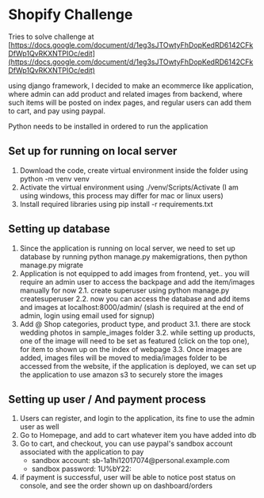 # Shopify Challenge

Tries to solve challenge at  [https://docs.google.com/document/d/1eg3sJTOwtyFhDopKedRD6142CFkDfWp1QvRKXNTPIOc/edit](https://docs.google.com/document/d/1eg3sJTOwtyFhDopKedRD6142CFkDfWp1QvRKXNTPIOc/edit)

using django framework, I decided to make an ecommerce like application, where admin can add product and related images from backend, where such items will be posted on index pages, and regular users can add them to cart, and pay using paypal.

Python needs to be installed in ordered to run the application

## Set up for running on local server

1. Download the code, create virtual environment inside the folder using python -m venv venv 
2. Activate the virtual environment using ./venv/Scripts/Activate (I am using windows, this process may differ for mac or linux users) 
3. Install required libraries using pip install -r requirements.txt

## Setting up database

1. Since the application is running on local server, we need to set up database by running python manage.py makemigrations, then python manage.py migrate 
2. Application is not equipped to add images from frontend, yet.. you will require an admin user to access the backpage and add the item/images manually for now 
	2.1. create superuser using python manage.py createsuperuser 
	2.2. now you can access the database and add items and images at localhost:8000/admin/ (slash is required at the end of admin, login using email used for signup) 
3. Add @ Shop categories, product type, and product 
	3.1. there are stock wedding photos in sample_images folder 
	3.2. while setting up products, one of the image will need to be set as featured (click on the top one), for item to shown up on the index of webpage 
	3.3. Once images are added, images files will be moved to media/images folder to be accessed from the website, if the application is deployed, we can set up the application to use amazon s3 to securely store the images 
	
## Setting up user / And payment process
1. Users can register, and login to the application, its fine to use the admin user as well 
2. Go to Homepage, and add to cart whatever item you have added into db 
3. Go to cart, and checkout, you can use paypal's sandbox account associated with the application to pay 
	- sandbox account: <span>sb-1a1hi12017074<span>@personal.example.com</span></span>
	- sandbox password: 1U%bY22:  
5. if payment is successful, user will be able to notice post status on console, and see the order shown up on dashboard/orders
